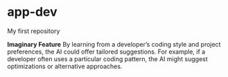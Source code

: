 # app-dev
My first repository

**Imaginary Feature**
 By learning from a developer’s coding style and project preferences, the AI could offer tailored suggestions. For example, if a developer often uses a particular coding pattern, the AI might suggest optimizations or alternative approaches.
